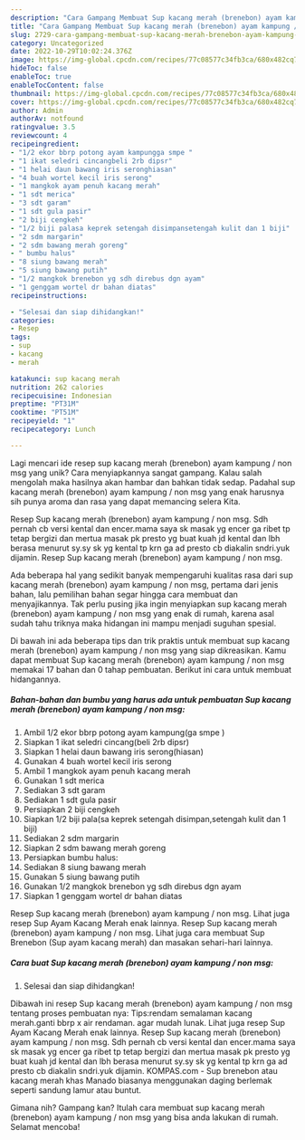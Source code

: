 ```yaml
---
description: "Cara Gampang Membuat Sup kacang merah (brenebon) ayam kampung / non msg yang Enak"
title: "Cara Gampang Membuat Sup kacang merah (brenebon) ayam kampung / non msg yang Enak"
slug: 2729-cara-gampang-membuat-sup-kacang-merah-brenebon-ayam-kampung-non-msg-yang-enak
category: Uncategorized
date: 2022-10-29T10:02:24.376Z
image: https://img-global.cpcdn.com/recipes/77c08577c34fb3ca/680x482cq70/sup-kacang-merah-brenebon-ayam-kampung-non-msg-foto-resep-utama.jpg
hideToc: false
enableToc: true
enableTocContent: false
thumbnail: https://img-global.cpcdn.com/recipes/77c08577c34fb3ca/680x482cq70/sup-kacang-merah-brenebon-ayam-kampung-non-msg-foto-resep-utama.jpg
cover: https://img-global.cpcdn.com/recipes/77c08577c34fb3ca/680x482cq70/sup-kacang-merah-brenebon-ayam-kampung-non-msg-foto-resep-utama.jpg
author: Admin
authorAv: notfound
ratingvalue: 3.5
reviewcount: 4
recipeingredient:
- "1/2 ekor bbrp potong ayam kampungga smpe "
- "1 ikat seledri cincangbeli 2rb dipsr"
- "1 helai daun bawang iris seronghiasan"
- "4 buah wortel kecil iris serong"
- "1 mangkok ayam penuh kacang merah"
- "1 sdt merica"
- "3 sdt garam"
- "1 sdt gula pasir"
- "2 biji cengkeh"
- "1/2 biji palasa keprek setengah disimpansetengah kulit dan 1 biji"
- "2 sdm margarin"
- "2 sdm bawang merah goreng"
- " bumbu halus"
- "8 siung bawang merah"
- "5 siung bawang putih"
- "1/2 mangkok brenebon yg sdh direbus dgn ayam"
- "1 genggam wortel dr bahan diatas"
recipeinstructions:

- "Selesai dan siap dihidangkan!"
categories:
- Resep
tags:
- sup
- kacang
- merah

katakunci: sup kacang merah 
nutrition: 262 calories
recipecuisine: Indonesian
preptime: "PT31M"
cooktime: "PT51M"
recipeyield: "1"
recipecategory: Lunch

---
```





Lagi mencari ide resep sup kacang merah (brenebon) ayam kampung / non msg yang unik? Cara menyiapkannya sangat gampang. Kalau salah mengolah maka hasilnya akan hambar dan bahkan tidak sedap. Padahal sup kacang merah (brenebon) ayam kampung / non msg yang enak harusnya sih punya aroma dan rasa yang dapat memancing selera Kita.





Resep Sup kacang merah (brenebon) ayam kampung / non msg. Sdh pernah cb versi kental dan encer.mama saya sk masak yg encer ga ribet tp tetap bergizi dan mertua masak pk presto yg buat kuah jd kental dan lbh berasa menurut sy.sy sk yg kental tp krn ga ad presto cb diakalin sndri.yuk dijamin. Resep Sup kacang merah (brenebon) ayam kampung / non msg.

Ada beberapa hal yang sedikit banyak mempengaruhi kualitas rasa dari sup kacang merah (brenebon) ayam kampung / non msg, pertama dari jenis bahan, lalu pemilihan bahan segar hingga cara membuat dan menyajikannya. Tak perlu pusing jika ingin menyiapkan sup kacang merah (brenebon) ayam kampung / non msg yang enak di rumah, karena asal sudah tahu triknya maka hidangan ini mampu menjadi suguhan spesial.






Di bawah ini ada beberapa tips dan trik praktis untuk membuat sup kacang merah (brenebon) ayam kampung / non msg yang siap dikreasikan. Kamu dapat membuat Sup kacang merah (brenebon) ayam kampung / non msg memakai 17 bahan dan 0 tahap pembuatan. Berikut ini cara untuk membuat hidangannya.

<!--inarticleads1-->

##### Bahan-bahan dan bumbu yang harus ada untuk pembuatan Sup kacang merah (brenebon) ayam kampung / non msg:

1. Ambil 1/2 ekor bbrp potong ayam kampung(ga smpe )
1. Siapkan 1 ikat seledri cincang(beli 2rb dipsr)
1. Siapkan 1 helai daun bawang iris serong(hiasan)
1. Gunakan 4 buah wortel kecil iris serong
1. Ambil 1 mangkok ayam penuh kacang merah
1. Gunakan 1 sdt merica
1. Sediakan 3 sdt garam
1. Sediakan 1 sdt gula pasir
1. Persiapkan 2 biji cengkeh
1. Siapkan 1/2 biji pala(sa keprek setengah disimpan,setengah kulit dan 1 biji)
1. Sediakan 2 sdm margarin
1. Siapkan 2 sdm bawang merah goreng
1. Persiapkan  bumbu halus:
1. Sediakan 8 siung bawang merah
1. Gunakan 5 siung bawang putih
1. Gunakan 1/2 mangkok brenebon yg sdh direbus dgn ayam
1. Siapkan 1 genggam wortel dr bahan diatas


Resep Sup kacang merah (brenebon) ayam kampung / non msg. Lihat juga resep Sup Ayam Kacang Merah enak lainnya. Resep Sup kacang merah (brenebon) ayam kampung / non msg. Lihat juga cara membuat Sup Brenebon (Sup ayam kacang merah) dan masakan sehari-hari lainnya. 

<!--inarticleads2-->

##### Cara buat Sup kacang merah (brenebon) ayam kampung / non msg:


1. Selesai dan siap dihidangkan!

Dibawah ini resep Sup kacang merah (brenebon) ayam kampung / non msg tentang proses pembuatan nya: Tips:rendam semalaman kacang merah.ganti bbrp x air rendaman. agar mudah lunak. Lihat juga resep Sup Ayam Kacang Merah enak lainnya. Resep Sup kacang merah (brenebon) ayam kampung / non msg. Sdh pernah cb versi kental dan encer.mama saya sk masak yg encer ga ribet tp tetap bergizi dan mertua masak pk presto yg buat kuah jd kental dan lbh berasa menurut sy.sy sk yg kental tp krn ga ad presto cb diakalin sndri.yuk dijamin. KOMPAS.com - Sup brenebon atau kacang merah khas Manado biasanya menggunakan daging berlemak seperti sandung lamur atau buntut. 

Gimana nih? Gampang kan? Itulah cara membuat sup kacang merah (brenebon) ayam kampung / non msg yang bisa anda lakukan di rumah. Selamat mencoba!
